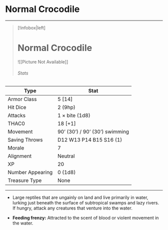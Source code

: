 # Normal Crocodile

------
> [!infobox|left] 
> # Normal Crocodile 
>  ![[Picture Not Available]] 
>  ###### Stats 
| Type                    | Stat        |
| ---------------- | ------------------------------ |
| Armor Class     | 5 [14]                         |
| Hit Dice         | 2 (9hp)                        |
| Attacks          | 1 × bite (1d8)                 |
| THAC0            | 18 [+1]                        |
| Movement         | 90’ (30’) / 90’ (30’) swimming |
| Saving Throws    | D12 W13 P14 B15 S16 (1)        |
| Morale           | 7                              |
| Alignment        | Neutral                        |
| XP               | 20                             |
| Number Appearing | 0 (1d8)                        |
| Treasure Type    | None                           |

-----
- Large reptiles that are ungainly on land and live primarily in water, lurking just beneath the surface of subtropical swamps and lazy rivers. If hungry, attack any creatures that venture into the water.

- **Feeding frenzy:** Attracted to the scent of blood or violent movement in the water.